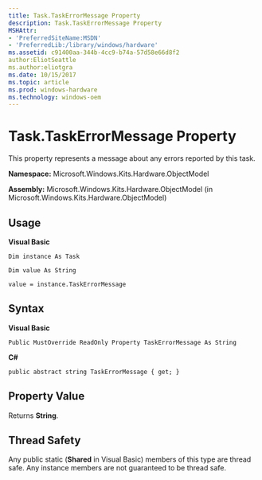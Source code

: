 ```yaml
---
title: Task.TaskErrorMessage Property
description: Task.TaskErrorMessage Property
MSHAttr:
- 'PreferredSiteName:MSDN'
- 'PreferredLib:/library/windows/hardware'
ms.assetid: c91400aa-344b-4cc9-b74a-57d58e66d8f2
author:EliotSeattle
ms.author:eliotgra
ms.date: 10/15/2017
ms.topic: article
ms.prod: windows-hardware
ms.technology: windows-oem
---
```


# Task.TaskErrorMessage Property


This property represents a message about any errors reported by this task.

**Namespace:** Microsoft.Windows.Kits.Hardware.ObjectModel

**Assembly:** Microsoft.Windows.Kits.Hardware.ObjectModel (in Microsoft.Windows.Kits.Hardware.ObjectModel)

## <span id="Usage"></span><span id="usage"></span><span id="USAGE"></span>Usage


**Visual Basic**

`Dim instance As Task`

`Dim value As String`

`value = instance.TaskErrorMessage`

## <span id="Syntax"></span><span id="syntax"></span><span id="SYNTAX"></span>Syntax


**Visual Basic**

`Public MustOverride ReadOnly Property TaskErrorMessage As String`

**C#**

`public abstract string TaskErrorMessage { get; }`

## <span id="Property_Value"></span><span id="property_value"></span><span id="PROPERTY_VALUE"></span>Property Value


Returns **String**.

## <span id="Thread_Safety"></span><span id="thread_safety"></span><span id="THREAD_SAFETY"></span>Thread Safety


Any public static (**Shared** in Visual Basic) members of this type are thread safe. Any instance members are not guaranteed to be thread safe.

 

 






